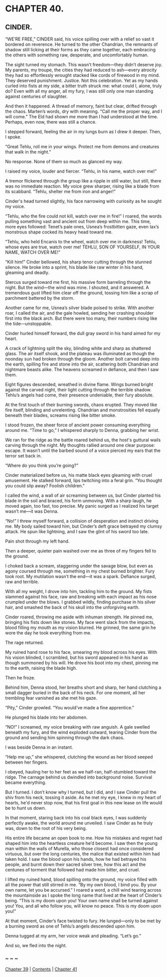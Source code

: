 # CHAPTER 40.

## CINDER.


“WE’RE FREE,” CINDER said, his voice spilling over with a relief so vast it bordered on reverence. He turned to the other Chandrian, the remnants of shadow still licking at their forms as they came together, each embracing the others with something raw, desperate, and uncomfortably human.  

The sight turned my stomach. This wasn’t freedom—they didn’t deserve joy. My parents, my troupe, the cities they had reduced to ash—every atrocity they had so effortlessly wrought stacked like cords of firewood in my mind. They deserved punishment. Justice. Not this celebration. Yet as my hands curled into fists at my side, a bitter truth struck me: what could I, alone, truly do? Even with all my anger, all my fury, I was still only one man standing against centuries of slaughter.  

And then it happened. A thread of memory, faint but clear, drifted through the chaos. Marten’s words, dry with meaning. “Call me the proper way, and I will come.” The Eld had shown me more than I had understood at the time. Perhaps, even now, there was still a chance.  

I stepped forward, feeling the air in my lungs burn as I drew it deeper. Then, I spoke.  

“Great Tehlu, roll me in your wings. Protect me from demons and creatures that walk in the night.”  

No response. None of them so much as glanced my way.  

I raised my voice, louder and fiercer. “Tehlu, in his name, watch over me!”  

A tremor flickered through the group like a ripple in still water, but still, there was no immediate reaction. My voice grew sharper, rising like a blade from its scabbard. “Tehlu, shelter me from iron and anger!”  

Cinder's head turned slightly, his face narrowing with curiosity as he sought my voice.  

“Tehlu, who the fire could not kill, watch over me in fire!” I roared, the words pulling something vast and ancient out from deep within me. This time, more eyes followed: Tenet’s pale ones, Usnea’s frostbitten gaze, even Iax’s monstrous shape cocked its heavy head toward me.  

“Tehlu, who held Encanis to the wheel, watch over me in darkness! Tehlu, whose eyes are true, watch over me! TEHLU, SON OF YOURSELF, IN YOUR NAME, WATCH OVER ME!”  

“Kill him!” Cinder bellowed, his sharp tenor cutting through the stunned silence. He broke into a sprint, his blade like raw winter in his hand, gleaming and deadly.  

Stercus surged toward me first, his massive form barreling through the night. But the wind—the wind was mine. I shouted, and it answered. A tremendous gust lifted him clear off the ground, tossing him like a scrap of parchment battered by the storm.  

Another came for me, Usnea’s silver blade poised to strike. With another roar, I called the air, and the gale howled, sending her crashing shoulder first into the black arch. But there were too many, their numbers rising like the tide—unstoppable.  

Cinder hurled himself forward, the dull gray sword in his hand aimed for my heart.  

A crack of lightning split the sky, blinding white and sharp as shattered glass. The air itself shook, and the plateau was illuminated as though the noonday sun had broken through the gloom. Another bolt carved deep into the earth, spilling fire and stone into the air, scattering both Chandrian and nightmare beasts alike. The heavens screamed in defiance, and then I saw them.  

Eight figures descended, wreathed in divine flame. Wings burned bright against the carved night, their light cutting through the terrible shadow. Tehlu’s angels had come, their presence undeniable, their fury absolute.  

At the first touch of their burning swords, chaos erupted. They moved like fire itself, blinding and unrelenting. Chandrian and monstrosities fell equally beneath their blades, screams rising like bitter smoke.  

I stood frozen, the sheer force of ancient power consuming everything around me. “Time to go,” I whispered sharply to Denna, grabbing her wrist.  

We ran for the ridge as the battle roared behind us, the host's guttural wails carving through the night. My thoughts rallied around one clear purpose: escape. It wasn’t until the barbed sound of a voice pierced my ears that the terror set back in.  

“Where do you think you’re going?”  

Cinder materialized before us, his matte black eyes gleaming with cruel amusement. He stalked forward, lips twitching into a feral grin. “You thought you could slip away? Foolish children.”  

I called the wind, a wall of air screaming between us, but Cinder planted his blade in the soil and braced, his form unmoving. With a sharp laugh, he moved again, too fast, too precise. My panic surged as I realized his target wasn’t me—it was Denna.  

“No!” I threw myself forward, a collision of desperation and instinct driving me. My body sailed toward him, but Cinder’s deft grace betrayed my clumsy attack. He spun like lightning, and I saw the glint of his sword too late.  

Pain shot through my left hand.  

Then a deeper, quieter pain washed over me as three of my fingers fell to the ground.  

I choked back a scream, staggering under the savage blow, but even as agony coursed through me, something in my chest burned brighter. Fury took root. My mutilation wasn’t the end—it was a spark. Defiance surged, raw and terrible.  

With all my weight, I drove into him, tackling him to the ground. My fists slammed against his face, raw and breaking with each impact as his nose crumpled under the blows. I grabbed wildly, finding purchase in his silver hair, and smashed the back of his skull into the unforgiving earth.  

Cinder roared, throwing me aside with inhuman strength. He pinned me, bringing his fists down like stones. My face went slack from the impacts, blood filling my mouth as my vision blurred. He grinned, the same grin he wore the day he took everything from me.  

The rage returned.  

My ruined hand rose to his face, smearing my blood across his eyes. With his vision blinded, I scrambled, but his sword appeared in his hand as though summoned by his will. He drove his boot into my chest, pinning me to the earth, raising the blade high.  

Then he froze.  

Behind him, Denna stood, her breaths short and sharp, her hand clutching a small dagger buried in the back of his neck. For one moment, all her trembling fear vanished as she met his gaze.  

“Pity,” Cinder growled. “You would’ve made a fine apprentice.”  

He plunged his blade into her abdomen.  

“NO!” I screamed, my voice breaking with raw anguish. A gale swelled beneath my fury, and the wind exploded outward, tearing Cinder from the ground and sending him spinning through the dark chaos.  

I was beside Denna in an instant.  

“Help me up,” she whispered, clutching the wound as her blood seeped between her fingers.  

I obeyed, hauling her to her feet as we half-ran, half-stumbled toward the ridge. The carnage behind us dwindled into background noise. Survival became everything.  

But I turned. I don’t know why I turned, but I did, and I saw Cinder pull the shiv from his neck, tossing it aside. As he met my eye, I knew in my heart of hearts, he'd never stop now, that his first goal in this new lease on life would be to hunt us down. 

In that moment, staring back into his coal black eyes, I was suddenly perfectly awake, the world around me unveiled. I saw Cinder as he truly was, down to the root of his very being. 

His entire life became an open book to me. How his mistakes and regret had shaped him into the heartless creature he’d become. I saw then the young man within the walls of Murella, who those closest had once considered virtuous, but over the long centuries, the malice that existed within him had taken hold. I saw the blood upon his hands, how he had betrayed his people, and burnt down their sacred silver tree, how this act and the centunes of torment that followed had made him bitter, and cruel.

I lifted my ruined hand, blood spilling onto the ground, my voice filled with all the power that still stirred in me. “By my own blood, I bind you. By your own name, let you be accursed.” I roared a word, a chill wind tearing across the mountainside as I spoke the long name that lived at the heart of Cinder’s being. “This is my doom upon you! Your own name shall be turned against you! You, and all who follow you, will know no peace. This is my doom upon you!” 

At that moment, Cinder’s face twisted to fury. He lunged—only to be met by a burning sword as one of Tehlu’s angels descended upon him.  

Denna tugged at my arm, her voice weak and pleading. “Let’s go.”  

And so, we fled into the night.  

### ~ ~ ~

[Chapter 39](CHAPTER_39.md) | [Contents](Contents.md) | [Chapter 41](CHAPTER_41.md)
